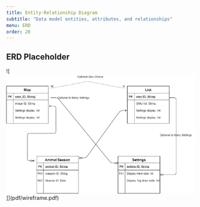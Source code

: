 ```yaml
---
title: Entity-Relationship Diagram
subtitle: "Data model entities, attributes, and relationships"
menu: ERD
order: 20
---
```


## ERD Placeholder


![![Top Tag Wireframe](img/erd.png)]](pdf/wireframe.pdf)